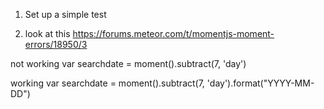 

1. Set up a simple test

2. look at this
https://forums.meteor.com/t/momentjs-moment-errors/18950/3

 not working
 var searchdate = moment().subtract(7, 'day')

 working
 var searchdate = moment().subtract(7, 'day').format("YYYY-MM-DD")
